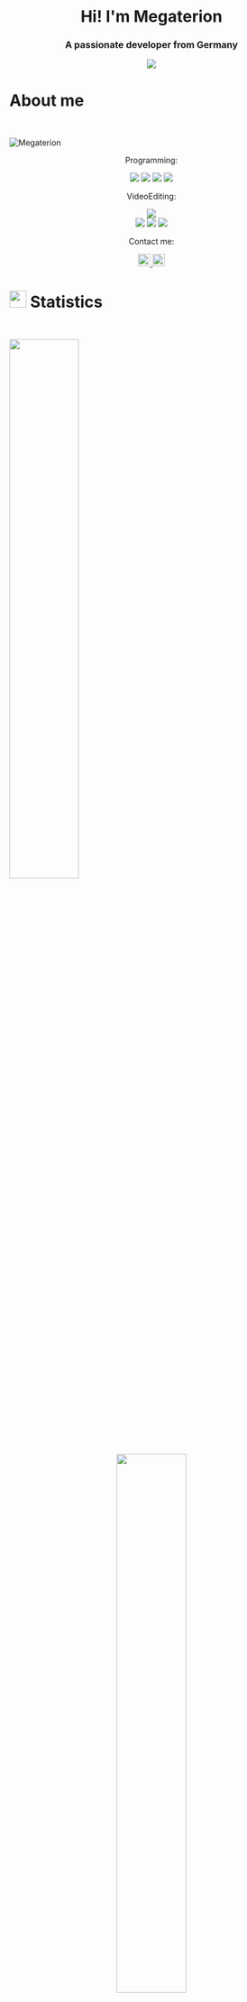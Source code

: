 <h1 align="center">Hi! I'm Megaterion</h1>
<h3 align="center">A passionate developer from Germany</h3>

<p align="center">
  <a href="https://github.com/DenverCoder1/readme-typing-svg"><img src="https://readme-typing-svg.herokuapp.com?lines=Hi,+I'm+Megaterion!;I+love+coding!;I+love+gaming!;I+love+creating+videos!;&center=true&width=500&height=50"></a>
</p>

# About me
<br/>

<p align="left"> <img src="https://komarev.com/ghpvc/?username=Megaterion&label=Profile%20views&color=0e75b6&style=flat" alt="Megaterion" /> </p>

<p align="center">Programming:</p>
<p>
<div align="center">
  <img src="https://img.shields.io/badge/Python-3670A0?style=for-the-badge&logo=python&logoColor=ffdd54">
  <img src="https://img.shields.io/badge/Java-ED8B00?style=for-the-badge&logo=java&logoColor=white">
  <img src="https://img.shields.io/badge/C%2B%2B-00599C?style=for-the-badge&logo=c%2B%2B&logoColor=white">
  <img src="https://img.shields.io/badge/C%2B%2B-00599C?style=for-the-badge&logo=c%2B%2B&logoColor=white">
</div>
</p>

<p align="center">VideoEditing:</p>
<p>
<div align="center">
  <img src="https://img.shields.io/badge/Adobe-FF0000?style=for-the-badge&logo=adobe&logoColor=white">
</div>
<div align="center">
  <img src="https://img.shields.io/badge/Adobe%20Premier%20Pro-black.svg?style=for-the-badge&logo=Adobe%20Premiere%20Pro&logoColor=9999FF">
  <img src="https://img.shields.io/badge/Adobe%20Photoshop-black.svg?style=for-the-badge&logo=Adobe%20Photoshop&logoColor=31A8FF">
  <img src="https://img.shields.io/badge/Adobe%20After%20Effects-black.svg?style=for-the-badge&logo=Adobe%20After%20Effects&logoColor=9999FF">
</div> 
</p>


<p align="center">Contact me:</p>
<p>
<div align="center">
	<a href="https://discord.com/users/182089176139825152" rel="nofollow">
	 	<img alt="Megaterion's Discord" width="22px" src="https://raw.githubusercontent.com/peterthehan/peterthehan/master/assets/discord.svg" style="max-width: 100%;">
	</a>
	<a href="https://www.linkedin.com/in/hannes-kohlberg-123562234" rel="nofollow">
  		<img alt="Megaterion's LinkedIn" width="22px" src="https://raw.githubusercontent.com/peterthehan/peterthehan/master/assets/linkedin.svg" style="max-width: 100%;">
	</a>
</div>
</p>

# <img src="https://media4.giphy.com/media/MIGbtLZoVjbl0bYbAd/giphy.gif?cid=ecf05e472t2h0i8d7dcjaoau9iqtchhr899hxmpxzzgc7lyw&rid=giphy.gif" width="30"> Statistics

<br/>
<p align="left">
    <img width="49.5%" src="https://streak-stats.demolab.com?user=megaterion&theme=dark&hide_border=true&date_format=j%20M%5B%20Y%5D&fire=FF0000&ring=860000&currStreakLabel=FF0000&background=0D1117">		 
</p>
<br>

<p align="center">
  <a href="https://www.linkedin.com/in/hannes-kohlberg-123562234/">
    <img width="49.5%" src="https://github-readme-stats.vercel.app/api/top-langs/?username=megaterion&theme=radical&bg_color=282828&hide_border=true&include_all_commits=true&count_private=true&layout=compact">
  </a>
</p>

